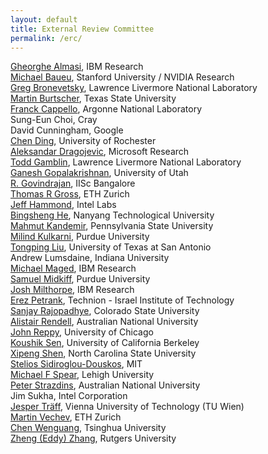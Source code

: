 ```yaml
---
layout: default
title: External Review Committee
permalink: /erc/
---
```

[Gheorghe Almasi](http://researcher.watson.ibm.com/researcher/view.php?person=us-gheorghe), IBM Research  
[Michael Baueu](http://stanford.edu/~mebauer), Stanford University / NVIDIA Research  
[Greg Bronevetsky](http://greg.bronevetsky.com/), Lawrence Livermore National Laboratory  
[Martin Burtscher](http://cs.txstate.edu/~burtscher/), Texas State University  
[Franck Cappello](http://www.mcs.anl.gov/person/franck-cappello), Argonne National Laboratory  
Sung-Eun Choi, Cray  
David Cunningham, Google  
[Chen Ding](http://www.cs.rochester.edu/u/cding), University of Rochester  
[Aleksandar Dragojevic](http://research.microsoft.com/en-us/people/alekd/), Microsoft Research  
[Todd Gamblin](http://people.llnl.gov/gamblin2), Lawrence Livermore National Laboratory  
[Ganesh Gopalakrishnan](http://www.cs.utah.edu/~ganesh/), University of Utah  
[R. Govindrajan](http://www.serc.iisc.ernet.in/~govind/), IISc Bangalore  
[Thomas R Gross](http://www.lst.inf.ethz.ch/people/trg.html), ETH Zurich  
[Jeff Hammond](http://jeffhammond.github.io/), Intel Labs  
[Bingsheng He](http://www.ntu.edu.sg/home/bshe/), Nanyang Technological University  
[Mahmut Kandemir](http://www.cse.psu.edu/~kandemir), Pennsylvania State University  
[Milind Kulkarni](https://engineering.purdue.edu/~milind), Purdue University  
[Tongping Liu](http://www.cs.utsa.edu/~tliu), University of Texas at San Antonio  
Andrew Lumsdaine,  Indiana University  
[Michael Maged](http://researcher.watson.ibm.com/researcher/view.php?person=us-magedm), IBM Research  
[Samuel Midkiff](http://engineering.purdue.edu/~smidkiff), Purdue University  
[Josh Milthorpe](http://researcher.watson.ibm.com/researcher/view.php?person=us-jjmiltho), IBM Research  
[Erez Petrank](http://www.cs.technion.ac.il/~erez/), Technion - Israel Institute of Technology  
[Sanjay Rajopadhye](http://www.cs.colostate.edu/~svr), Colorado State University  
[Alistair Rendell](http://cs.anu.edu.au/~Alistair.Rendell/), Australian National University  
[John Reppy](http://people.cs.uchicago.edu/~jhr/), University of Chicago  
[ Koushik Sen](http://srl.cs.berkeley.edu/~ksen/doku.php?id=), University of California Berkeley  
[Xipeng Shen](http://people.engr.ncsu.edu/xshen5/), North Carolina State University  
[Stelios Sidiroglou-Douskos](http://people.csail.mit.edu/stelios/), MIT  
[Michael F Spear](http://www.cse.lehigh.edu/~spear), Lehigh University  
[Peter Strazdins](http://users.cecs.anu.edu.au/~peter/), Australian National University  
Jim Sukha,  Intel Corporation  
[Jesper Träff](http://www.par.tuwien.ac.at), Vienna University of Technology (TU Wien)  
[Martin Vechev](http://www.srl.inf.ethz.ch/vechev.php), ETH Zurich  
[Chen Wenguang](http://hpc.cs.tsinghua.edu.cn/research/cluster/cwg.html), Tsinghua University  
[Zheng (Eddy) Zhang](http://www.cs.rutgers.edu/~zz124), Rutgers University  
